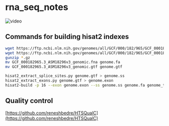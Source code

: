 # rna_seq_notes

![video](https://www.youtube.com/watch?v=lG11JjovJHE)

## Commands for building hisat2 indexes

```bash
wget https://ftp.ncbi.nlm.nih.gov/genomes/all/GCF/000/182/965/GCF_000182965.3_ASM18296v3/GCF_000182965.3_ASM18296v3_genomic.fna.gz
wget https://ftp.ncbi.nlm.nih.gov/genomes/all/GCF/000/182/965/GCF_000182965.3_ASM18296v3/GCF_000182965.3_ASM18296v3_genomic.gtf.gz
gunzip *.gz
mv GCF_000182965.3_ASM18296v3_genomic.fna genome.fa
mv GCF_000182965.3_ASM18296v3_genomic.gtf genome.gtf

hisat2_extract_splice_sites.py genome.gtf > genome.ss
hisat2_extract_exons.py genome.gtf > genome.exon
hisat2-build -p 16 --exon genome.exon --ss genome.ss genome.fa genome_tran

```

## Quality control

[https://github.com/reneshbedre/HTSQualC](https://github.com/reneshbedre/HTSQualC)
